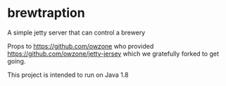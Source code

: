 # brewtraption

A simple jetty server that can control a brewery

Props to https://github.com/owzone who provided https://github.com/owzone/jetty-jersey which we gratefully forked to get going.

This project is intended to run on Java 1.8